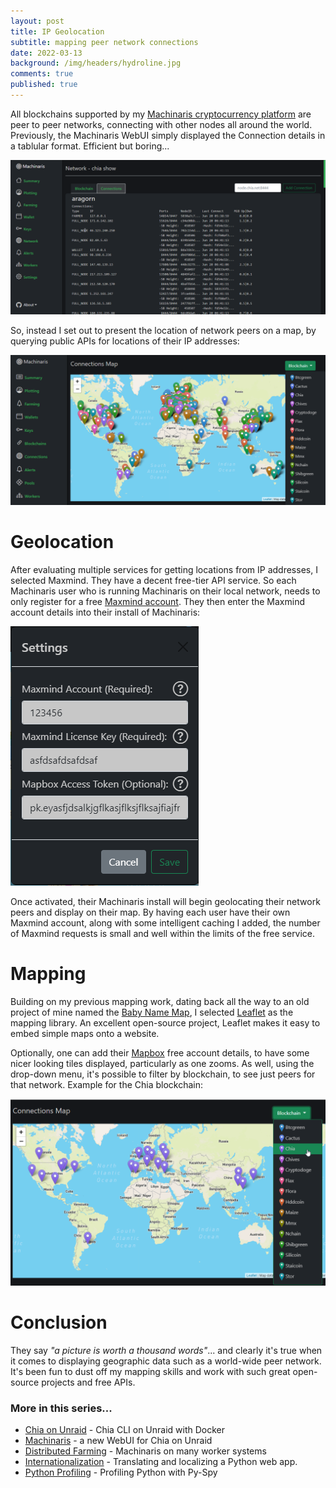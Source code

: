 ```yaml
---
layout: post
title: IP Geolocation
subtitle: mapping peer network connections
date: 2022-03-13
background: /img/headers/hydroline.jpg
comments: true
published: true
---
```


All blockchains supported by my [Machinaris cryptocurrency platform](https://github.com/guydavis/machinaris) are peer to peer networks, connecting with other nodes all around the world.  Previously, the Machinaris WebUI simply displayed the Connection details in a tablular format.  Efficient but boring...

<img src="/img/posts/machinaris_geolocate_old_connections.png" class="img-fluid" />

So, instead I set out to present the location of network peers on a map, by querying public APIs for locations of their IP addresses:

<img src="/img/posts/machinaris_geolocate_map.png" class="img-fluid" />

# Geolocation

After evaluating multiple services for getting locations from IP addresses, I selected Maxmind.  They have a decent free-tier API service.  So each Machinaris user who is running Machinaris on their local network, needs to only register for a free [Maxmind account](https://www.maxmind.com/en/geolite2/signup).  They then enter the Maxmind account details into their install of Machinaris:

<img src="/img/posts/machinaris_geolocate_settings.png" class="img-fluid" />

Once activated, their Machinaris install will begin geolocating their network peers and display on their map.  By having each user have their own Maxmind account, along with some intelligent caching I added, the number of Maxmind requests is small and well within the limits of the free service.

# Mapping

Building on my previous mapping work, dating back all the way to an old project of mine named the [Baby Name Map](https://github.com/guydavis/babynamemap), I selected [Leaflet](https://leafletjs.com/) as the mapping library.  An excellent open-source project, Leaflet makes it easy to embed simple maps onto a website.

Optionally, one can add their [Mapbox](https://account.mapbox.com/auth/signup/) free account details, to have some nicer looking tiles displayed, particularly as one zooms.  As well, using the drop-down menu, it's possible to filter by blockchain, to see just peers for that network.  Example for the Chia blockchain:

<img src="/img/posts/machinaris_geolocate_chia.png" class="img-fluid" />

# Conclusion

They say *"a picture is worth a thousand words"*... and clearly it's true when it comes to displaying geographic data such as a world-wide peer network.  It's been fun to dust off my mapping skills and work with such great open-source projects and free APIs.

### More in this series...
* [Chia on Unraid](/2021/04/30/unraid-chia-plotting-farming/) - Chia CLI on Unraid with Docker
* [Machinaris](/2021/05/21/unraid-chia-machinaris/) - a new WebUI for Chia on Unraid
* [Distributed Farming](/2021/06/29/machinaris-distributed/) - Machinaris on many worker systems
* [Internationalization](/2022/04/01/machinaris-i18n/) - Translating and localizing a Python web app.
* [Python Profiling](/2022/05/28/machinaris-profiling/) - Profiling Python with Py-Spy